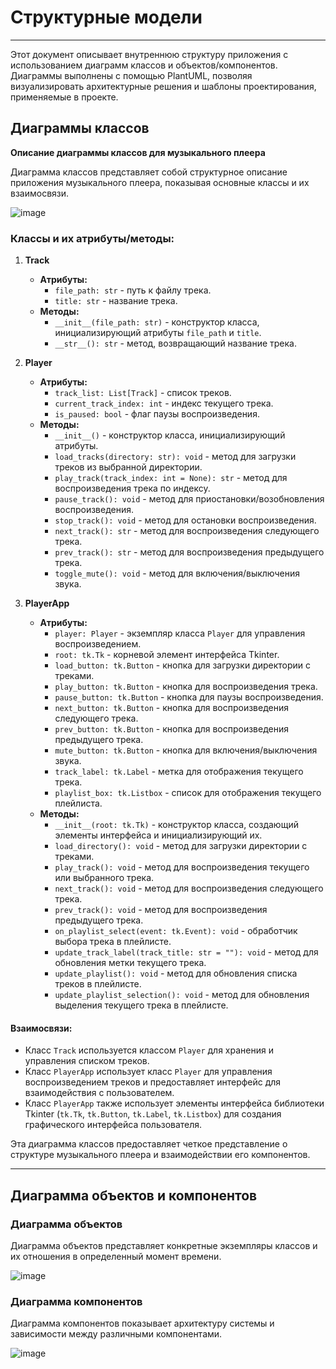 # Структурные модели
----
Этот документ описывает внутреннюю структуру приложения с использованием диаграмм классов и объектов/компонентов. 
Диаграммы выполнены с помощью PlantUML, позволяя визуализировать архитектурные решения и шаблоны проектирования, применяемые в проекте.
## Диаграммы классов

**Описание диаграммы классов для музыкального плеера**

Диаграмма классов представляет собой структурное описание приложения музыкального плеера, показывая основные классы и их взаимосвязи.

![image](https://github.com/drdSchwarzenMagie/igaveup/assets/159145295/5a53205f-3abe-4991-a23a-117ab6bcb56e)


### Классы и их атрибуты/методы:

1. **Track**
    - **Атрибуты:**
        - `file_path: str` - путь к файлу трека.
        - `title: str` - название трека.
    - **Методы:**
        - `__init__(file_path: str)` - конструктор класса, инициализирующий атрибуты `file_path` и `title`.
        - `__str__(): str` - метод, возвращающий название трека.

2. **Player**
    - **Атрибуты:**
        - `track_list: List[Track]` - список треков.
        - `current_track_index: int` - индекс текущего трека.
        - `is_paused: bool` - флаг паузы воспроизведения.
    - **Методы:**
        - `__init__()` - конструктор класса, инициализирующий атрибуты.
        - `load_tracks(directory: str): void` - метод для загрузки треков из выбранной директории.
        - `play_track(track_index: int = None): str` - метод для воспроизведения трека по индексу.
        - `pause_track(): void` - метод для приостановки/возобновления воспроизведения.
        - `stop_track(): void` - метод для остановки воспроизведения.
        - `next_track(): str` - метод для воспроизведения следующего трека.
        - `prev_track(): str` - метод для воспроизведения предыдущего трека.
        - `toggle_mute(): void` - метод для включения/выключения звука.

3. **PlayerApp**
    - **Атрибуты:**
        - `player: Player` - экземпляр класса `Player` для управления воспроизведением.
        - `root: tk.Tk` - корневой элемент интерфейса Tkinter.
        - `load_button: tk.Button` - кнопка для загрузки директории с треками.
        - `play_button: tk.Button` - кнопка для воспроизведения трека.
        - `pause_button: tk.Button` - кнопка для паузы воспроизведения.
        - `next_button: tk.Button` - кнопка для воспроизведения следующего трека.
        - `prev_button: tk.Button` - кнопка для воспроизведения предыдущего трека.
        - `mute_button: tk.Button` - кнопка для включения/выключения звука.
        - `track_label: tk.Label` - метка для отображения текущего трека.
        - `playlist_box: tk.Listbox` - список для отображения текущего плейлиста.
    - **Методы:**
        - `__init__(root: tk.Tk)` - конструктор класса, создающий элементы интерфейса и инициализирующий их.
        - `load_directory(): void` - метод для загрузки директории с треками.
        - `play_track(): void` - метод для воспроизведения текущего или выбранного трека.
        - `next_track(): void` - метод для воспроизведения следующего трека.
        - `prev_track(): void` - метод для воспроизведения предыдущего трека.
        - `on_playlist_select(event: tk.Event): void` - обработчик выбора трека в плейлисте.
        - `update_track_label(track_title: str = ""): void` - метод для обновления метки текущего трека.
        - `update_playlist(): void` - метод для обновления списка треков в плейлисте.
        - `update_playlist_selection(): void` - метод для обновления выделения текущего трека в плейлисте.

#### Взаимосвязи:
- Класс `Track` используется классом `Player` для хранения и управления списком треков.
- Класс `PlayerApp` использует класс `Player` для управления воспроизведением треков и предоставляет интерфейс для взаимодействия с пользователем.
- Класс `PlayerApp` также использует элементы интерфейса библиотеки Tkinter (`tk.Tk`, `tk.Button`, `tk.Label`, `tk.Listbox`) для создания графического интерфейса пользователя.

Эта диаграмма классов предоставляет четкое представление о структуре музыкального плеера и взаимодействии его компонентов.





-----
## Диаграмма объектов и компонентов

### Диаграмма объектов

Диаграмма объектов представляет конкретные экземпляры классов и их отношения в определенный момент времени.

![image](https://github.com/drdSchwarzenMagie/igaveup/assets/159145295/6f8ac60e-5f6c-4454-a76d-bde7cf56a15c)

### Диаграмма компонентов

Диаграмма компонентов показывает архитектуру системы и зависимости между различными компонентами.

![image](https://github.com/drdSchwarzenMagie/igaveup/assets/159145295/4b0e5d3f-b3a8-4b29-bc2f-cdaa82134cfd)


